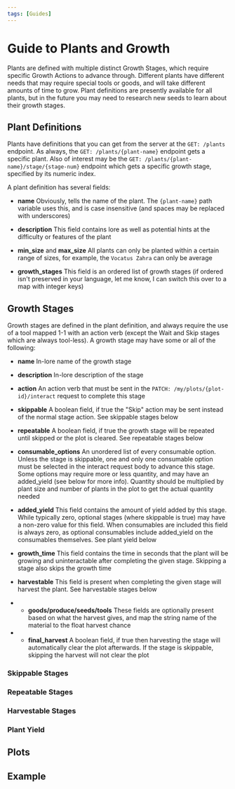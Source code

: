 ```yaml
---
tags: [Guides]
---
```


# Guide to Plants and Growth

Plants are defined with multiple distinct Growth Stages, which require specific Growth Actions to advance through. Different plants have different needs that may require special tools or goods, and will take different amounts of time to grow. Plant definitions are presently available for all plants, but in the future you may need to research new seeds to learn about their growth stages.

## Plant Definitions

Plants have definitions that you can get from the server at the `GET: /plants` endpoint. As always, the `GET: /plants/{plant-name}` endpoint gets a specific plant. Also of interest may be the `GET: /plants/{plant-name}/stage/{stage-num}` endpoint which gets a specific growth stage, specified by its numeric index.

A plant definition has several fields:

- **name** Obviously, tells the name of the plant. The `{plant-name}` path variable uses this, and is case insensitive (and spaces may be replaced with underscores)

- **description** This field contains lore as well as potential hints at the difficulty or features of the plant

- **min_size** and **max_size** All plants can only be planted within a certain range of sizes, for example, the `Vocatus Zahra` can only be average

- **growth_stages** This field is an ordered list of growth stages (if ordered isn't preserved in your language, let me know, I can switch this over to a map with integer keys)

## Growth Stages

Growth stages are defined in the plant definition, and always require the use of a tool mapped 1-1 with an action verb (except the Wait and Skip stages which are always tool-less). A growth stage may have some or all of the following:

- **name** In-lore name of the growth stage

- **description** In-lore description of the stage

- **action** An action verb that must be sent in the `PATCH: /my/plots/{plot-id}/interact` request to complete this stage

- **skippable** A boolean field, if true the "Skip" action may be sent instead of the normal stage action. See skippable stages below

- **repeatable** A boolean field, if true the growth stage will be repeated until skipped or the plot is cleared. See repeatable stages below

- **consumable_options** An unordered list of every consumable option. Unless the stage is skippable, one and only one consumable option must be selected in the interact request body to advance this stage. Some options may require more or less quantity, and may have an added_yield (see below for more info). Quantity should be multiplied by plant size and number of plants in the plot to get the actual quantity needed

- **added_yield** This field contains the amount of yield added by this stage. While typically zero, optional stages (where skippable is true) may have a non-zero value for this field. When consumables are included this field is always zero, as optional consumables include added_yield on the consumables themselves. See plant yield below

- **growth_time** This field contains the time in seconds that the plant will be growing and uninteractable after completing the given stage. Skipping a stage also skips the growth time

- **harvestable** This field is present when completing the given stage will harvest the plant. See harvestable stages below

- - **goods/produce/seeds/tools** These fields are optionally present based on what the harvest gives, and map the string name of the material to the float harvest chance

- - **final_harvest** A boolean field, if true then harvesting the stage will automatically clear the plot afterwards. If the stage is skippable, skipping the harvest will not clear the plot

### Skippable Stages

### Repeatable Stages

### Harvestable Stages

### Plant Yield

## Plots

## Example
